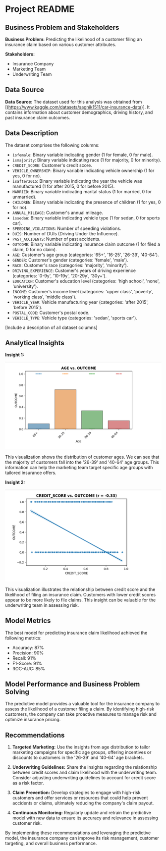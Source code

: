 # Project README

## Business Problem and Stakeholders

**Business Problem:** Predicting the likelihood of a customer filing an insurance claim based on various customer attributes.

**Stakeholders:**
- Insurance Company
- Marketing Team
- Underwriting Team

## Data Source

**Data Source:** The dataset used for this analysis was obtained from [(https://www.kaggle.com/datasets/sagnik1511/car-insurance-data)]. It contains information about customer demographics, driving history, and past insurance claim outcomes.

## Data Description

The dataset comprises the following columns:

- `isfemale`: Binary variable indicating gender (1 for female, 0 for male).
- `ismajority`: Binary variable indicating race (1 for majority, 0 for minority).
- `CREDIT_SCORE`: Customer's credit score.
-  `VEHICLE_OWNERSHIP`: Binary variable indicating vehicle ownership (1 for yes, 0 for no).
-  `isafter2015`: Binary variable indicating the year the vehicle was manufactured (1 for after 2015, 0 for before 2015).
-  `MARRIED`: Binary variable indicating marital status (1 for married, 0 for unmarried).
-  `CHILDREN`: Binary variable indicating the presence of children (1 for yes, 0 for no).
-  `ANNUAL_MILEAGE`: Customer's annual mileage.
-  `issedan`: Binary variable indicating vehicle type (1 for sedan, 0 for sports car).
-  `SPEEDING_VIOLATIONS`: Number of speeding violations.
-  `DUIS`: Number of DUIs (Driving Under the Influence).
-  `PAST_ACCIDENTS`: Number of past accidents.
-  `OUTCOME`: Binary variable indicating insurance claim outcome (1 for filed a claim, 0 for no claim).
-  `AGE`: Customer's age group (categories: '65+', '16-25', '26-39', '40-64').
-  `GENDER`: Customer's gender (categories: 'female', 'male').
-  `RACE`: Customer's race (categories: 'majority', 'minority').
-  `DRIVING_EXPERIENCE`: Customer's years of driving experience (categories: '0-9y', '10-19y', '20-29y', '30y+').
-  `EDUCATION`: Customer's education level (categories: 'high school', 'none', 'university').
-  `INCOME`: Customer's income level (categories: 'upper class', 'poverty', 'working class', 'middle class').
- `VEHICLE_YEAR`: Vehicle manufacturing year (categories: 'after 2015', 'before 2015').
-  `POSTAL_CODE`: Customer's postal code.
-  `VEHICLE_TYPE`: Vehicle type (categories: 'sedan', 'sports car').

[Include a description of all dataset columns]

## Analytical Insights

**Insight 1:** 

![Insert Visualization Here](https://github.com/Lidivinekeng/-insurance-outcome-Project-02/blob/b5c51d0d3fd3c074b8898ab4227d086d1d6b415e/age%20vs%20outcome.png)

This visualization shows the distribution of customer ages. We can see that the majority of customers fall into the '26-39' and '40-64' age groups. This information can help the marketing team target specific age groups with tailored insurance offers.

**Insight 2:**

![Insert Visualization Here](https://github.com/Lidivinekeng/-insurance-outcome-Project-02/blob/7c438d84bbfbdc7d885deb0b469141b5a9a4429d/credit%20score%20vs%20outcome.png)

This visualization illustrates the relationship between credit score and the likelihood of filing an insurance claim. Customers with lower credit scores appear to be more likely to file claims. This insight can be valuable for the underwriting team in assessing risk.

## Model Metrics

The best model for predicting insurance claim likelihood achieved the following metrics:
- Accuracy: 87%
- Precision: 90%
- Recall: 91%
- F1-Score: 91%
- ROC-AUC: 85%

## Model Performance and Business Problem Solving

The predictive model provides a valuable tool for the insurance company to assess the likelihood of a customer filing a claim. By identifying high-risk customers, the company can take proactive measures to manage risk and optimize insurance pricing.

## Recommendations

1. **Targeted Marketing:** Use the insights from age distribution to tailor marketing campaigns for specific age groups, offering incentives or discounts to customers in the '26-39' and '40-64' age brackets.

2. **Underwriting Guidelines:** Share the insights regarding the relationship between credit scores and claim likelihood with the underwriting team. Consider adjusting underwriting guidelines to account for credit score as a risk factor.

3. **Claim Prevention:** Develop strategies to engage with high-risk customers and offer services or resources that could help prevent accidents or claims, ultimately reducing the company's claim payout.

4. **Continuous Monitoring:** Regularly update and retrain the predictive model with new data to ensure its accuracy and relevance in assessing customer risk.

By implementing these recommendations and leveraging the predictive model, the insurance company can improve its risk management, customer targeting, and overall business performance.

